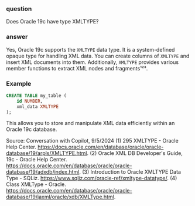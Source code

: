 ### question

Does Oracle 19c have type XMLTYPE?

### answer

Yes, Oracle 19c supports the `XMLTYPE` data type. It is a system-defined opaque type for handling XML data. You can create columns of `XMLTYPE` and insert XML documents into them. Additionally, `XMLTYPE` provides various member functions to extract XML nodes and fragments¹²³.

### Example

```sql
CREATE TABLE my_table (
    id NUMBER,
    xml_data XMLTYPE
);
```

This allows you to store and manipulate XML data efficiently within an Oracle 19c database.

Source: Conversation with Copilot, 9/5/2024
(1) 295 XMLTYPE - Oracle Help Center. https://docs.oracle.com/en/database/oracle/oracle-database/19/arpls/XMLTYPE.html.
(2) Oracle XML DB Developer's Guide, 19c - Oracle Help Center. https://docs.oracle.com/en/database/oracle/oracle-database/19/adxdb/index.html.
(3) Introduction to Oracle XMLTYPE Data Type - SQLiz. https://www.sqliz.com/oracle-ref/xmltype-datatype/.
(4) Class XMLType - Oracle. https://docs.oracle.com/en/database/oracle/oracle-database/19/jaxml/oracle/xdb/XMLType.html.
